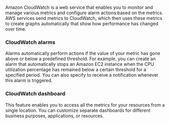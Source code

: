 Amazon CloudWatch is a web service that enables you to monitor and manage various metrics and configure alarm actions based on the metrics. AWS services send metrics to CloudWatch, which then uses these metrics to create graphs automatically that show how performance has changed over time.

### CloudWatch alarms
Alarms automatically perform actions if the value of your metric has gone above or below a predefined threshold. For example, you can create an alarm that automatically stops an Amazon EC2 instance when the CPU utilization percentage has remained below a certain threshold for a specified period. You can also specify to receive a notification whenever this alarm is triggered.

### CloudWatch dashboard
This feature enables you to access all the metrics for your resources from a single location. You can customize separate dashboards for different business purposes, applications, or resources.